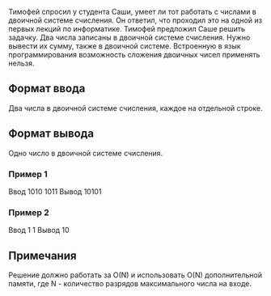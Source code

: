 Тимофей спросил у студента Саши, умеет ли тот работать с числами в двоичной системе счисления. Он ответил, что проходил это на одной из первых лекций по информатике. Тимофей предложил Саше решить задачку. Два числа записаны в двоичной системе счисления. Нужно вывести их сумму, также в двоичной системе. Встроенную в язык программирования возможность сложения двоичных чисел применять нельзя.

## Формат ввода

Два числа в двоичной системе счисления, каждое на отдельной строке.

## Формат вывода

Одно число в двоичной системе счисления.

### Пример 1

Ввод
1010
1011
Вывод
10101

### Пример 2

Ввод
1
1
Вывод
10

## Примечания

Решение должно работать за O(N) и использовать O(N) дополнительной памяти, где N - количество разрядов максимального числа на входе.

